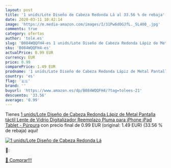 ```yaml
---
layout: post
title: '1 unids/Lote Diseño de Cabeza Redonda Lá al 33.56 % de rebaja'
date: 2020-03-11 10:42:14
image: 'https://m.media-amazon.com/images/I/31Pw6dOGJfL._SL400_.jpg'
comments: true
category: ofertas
author: 'tole.es'
slug: 'B084WQQFH4-es 1 unids/Lote Diseño de Cabeza Redonda Lápiz de Metal...'
sku: 'B084WQQFH4-es'
actualPrice: 0.99 EUR
currency: EUR
price: 0.99
comparePrice: 1.49 EUR
prodname: '1 unids/Lote Diseño de Cabeza Redonda Lápiz de Metal Pantalla táctil Lente de Vidrio Digitalizador Reemplazo Pluma para iPhone iPad Tablet - Púrpura'
country: 'es'
flag: '🇪🇸'
brand: ''
buyurl: 'https://www.amazon.es/dp/B084WQQFH4/?tag=tolees-21'
descuento: '33.56'
average: '0.99'
---
```


Tienes [1 unids/Lote Diseño de Cabeza Redonda Lápiz de Metal Pantalla táctil Lente de Vidrio Digitalizador Reemplazo Pluma para iPhone iPad Tablet - Púrpura](https://www.amazon.es/dp/B084WQQFH4/?tag=tolees-21) con precio final de  0.99 EUR (original: 1.49 EUR) (33.56 %  de rebaja) aqui!

[![1 unids/Lote Diseño de Cabeza Redonda Lá](https://m.media-amazon.com/images/I/31Pw6dOGJfL._SL400_.jpg)](https://www.amazon.es/dp/B084WQQFH4/?tag=tolees-21)

🔎:


[🛒 Comprar!!!](https://www.amazon.es/dp/B084WQQFH4/?tag=tolees-21)
